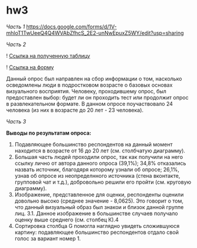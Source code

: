 # hw3
_Часть 1_ https://docs.google.com/forms/d/1V-mhloT1TwUeeQ4Q4WVAbZfhcS_2E2-unNwEpuxZ5WY/edit?usp=sharing

_Часть 2_

! [Ссылка на полученную таблицу](https://docs.google.com/spreadsheets/d/13JNxsLwZPhurM2sK5FCgYdMD8FSxV5VnkTYKygJ2OEg/edit?usp=sharing)

! [Ссылка на форму](https://docs.google.com/forms/d/1V-mhloT1TwUeeQ4Q4WVAbZfhcS_2E2-unNwEpuxZ5WY/edit)

Данный опрос был направлен на сбор информации о том, насколько осведомлены люди в подростковом возрасте о базовых основах визуального восприятия. Человеку, проходившему опрос, был предоставлен выбор: будет ли он проходить тест или продолжит опрос в развлекательном формате. В данном опросе поучаствовало 24 человека (из них в возрасте до 20 лет - 23 человека). 

_Часть 3_

**Выводы по результатам опроса:**
1. Подавляющее большинство респондентов на данный момент находится в возрасте от 16 до 20 лет (см. столбчатую диаграмму).
2. Большая часть людей проходили опрос, так как получили на него ссылку лично от автора данного опроса (39,1%); 34,8% отказались назвать источник, благодяря которому узнали об опросе; 26,1%, узнав об опросе из неопределнного источника (стена вконтакте, групповой чат и т.д.), добровольно решили его пройти (см. круговую диаграмму).
3. Изображение, представленное для оценки, респонденты оценили довольно высоко (среднее значение - 8,0625). Это говорит о том, что данный визуальный образ был знакои и близок данной группе лиц.
3.1. Данное изображение в большинстве случаев получало оценку выше среднего (см. столбец К).4
4. Сортировка столбца G помогла наглядно увидеть сложившуюся картину: подавляющее большинство респондентов отдало свой голос за вариант номер 1.

